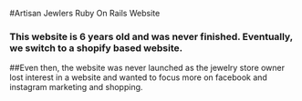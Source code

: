 #Artisan Jewlers Ruby On Rails Website
### This website is 6 years old and was never finished. Eventually, we switch to a shopify based website.
##Even then, the website was never launched as the jewelry store owner lost interest in a website and wanted to focus more on facebook and instagram marketing and shopping.
